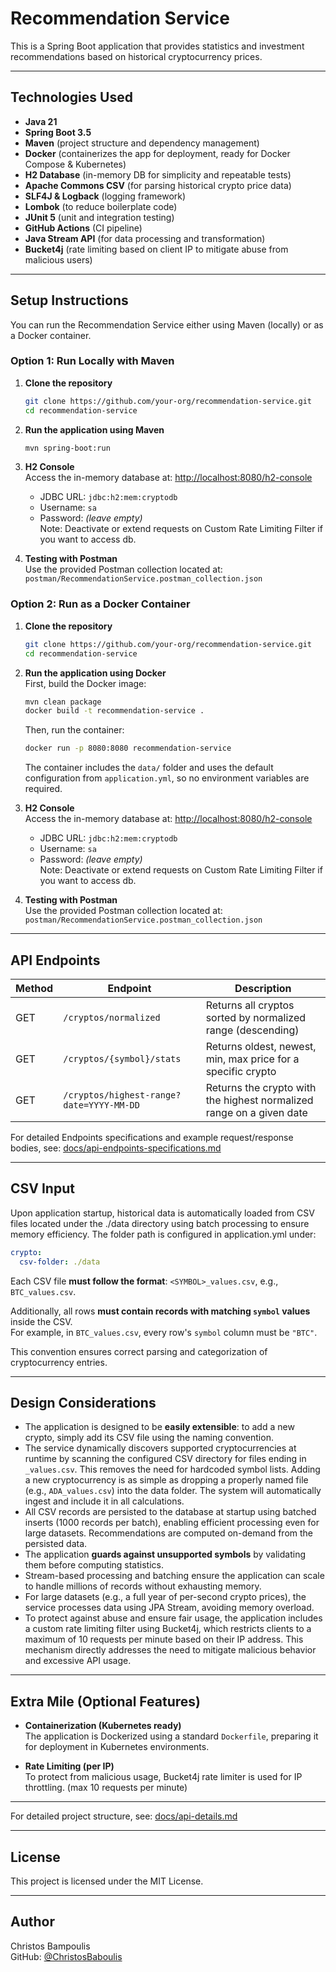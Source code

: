 # Recommendation Service

This is a Spring Boot application that provides statistics and investment recommendations based on historical cryptocurrency prices.

---

## Technologies Used

- **Java 21**
- **Spring Boot 3.5**
- **Maven** (project structure and dependency management)
- **Docker** (containerizes the app for deployment, ready for Docker Compose & Kubernetes)
- **H2 Database** (in-memory DB for simplicity and repeatable tests)
- **Apache Commons CSV** (for parsing historical crypto price data)
- **SLF4J & Logback** (logging framework)
- **Lombok** (to reduce boilerplate code)
- **JUnit 5** (unit and integration testing)
- **GitHub Actions** (CI pipeline)
- **Java Stream API** (for data processing and transformation)
- **Bucket4j** (rate limiting based on client IP to mitigate abuse from malicious users)


---

## Setup Instructions

You can run the Recommendation Service either using Maven (locally) or as a Docker container.

### Option 1: Run Locally with Maven

1. **Clone the repository**
   ```bash
   git clone https://github.com/your-org/recommendation-service.git
   cd recommendation-service
   ```

2. **Run the application using Maven**
   ```bash
   mvn spring-boot:run
   ```

3. **H2 Console**  
   Access the in-memory database at: [http://localhost:8080/h2-console](http://localhost:8080/h2-console)
    - JDBC URL: `jdbc:h2:mem:cryptodb`
    - Username: `sa`
    - Password: *(leave empty)*  
   Note: Deactivate or extend requests on Custom Rate Limiting Filter if you want to access db.


4. **Testing with Postman**  
   Use the provided Postman collection located at:  
   `postman/RecommendationService.postman_collection.json`

### Option 2: Run as a Docker Container

1. **Clone the repository**
   ```bash
   git clone https://github.com/your-org/recommendation-service.git
   cd recommendation-service
   ```
   
2. **Run the application using Docker**  
   First, build the Docker image:
   ```bash
   mvn clean package
   docker build -t recommendation-service .
   ```

   Then, run the container:
   ```bash
   docker run -p 8080:8080 recommendation-service
   ```
   The container includes the `data/` folder and uses the default configuration from `application.yml`, so no environment variables are required.


3. **H2 Console**  
    Access the in-memory database at: [http://localhost:8080/h2-console](http://localhost:8080/h2-console)
    - JDBC URL: `jdbc:h2:mem:cryptodb`
    - Username: `sa`
    - Password: *(leave empty)*  
      Note: Deactivate or extend requests on Custom Rate Limiting Filter if you want to access db.


4. **Testing with Postman**  
   Use the provided Postman collection located at:  
   `postman/RecommendationService.postman_collection.json`

---

## API Endpoints

| Method | Endpoint | Description |
|--------|----------|-------------|
| GET    | `/cryptos/normalized` | Returns all cryptos sorted by normalized range (descending) |
| GET    | `/cryptos/{symbol}/stats` | Returns oldest, newest, min, max price for a specific crypto |
| GET    | `/cryptos/highest-range?date=YYYY-MM-DD` | Returns the crypto with the highest normalized range on a given date |

For detailed Endpoints specifications and example request/response bodies, see: [docs/api-endpoints-specifications.md](docs/api-endpoints-specifications.md)

---

## CSV Input

Upon application startup, historical data is automatically loaded from CSV files located under the ./data directory using batch processing to ensure memory efficiency.
The folder path is configured in application.yml under:

```yaml
crypto:
  csv-folder: ./data
```

Each CSV file **must follow the format**: `<SYMBOL>_values.csv`, e.g., `BTC_values.csv`.

Additionally, all rows **must contain records with matching `symbol` values** inside the CSV.  
For example, in `BTC_values.csv`, every row's `symbol` column must be `"BTC"`.

This convention ensures correct parsing and categorization of cryptocurrency entries.

---

## Design Considerations

- The application is designed to be **easily extensible**: to add a new crypto, simply add its CSV file using the naming convention.
- The service dynamically discovers supported cryptocurrencies at runtime by scanning the configured CSV directory for files ending in `_values.csv`. This removes the need for hardcoded symbol lists. Adding a new cryptocurrency is as simple as dropping a properly named file (e.g., `ADA_values.csv`) into the data folder. The system will automatically ingest and include it in all calculations.
- All CSV records are persisted to the database at startup using batched inserts (1000 records per batch), enabling efficient processing even for large datasets.
  Recommendations are computed on-demand from the persisted data.
- The application **guards against unsupported symbols** by validating them before computing statistics.
- Stream-based processing and batching ensure the application can scale to handle millions of records without exhausting memory.
- For large datasets (e.g., a full year of per-second crypto prices), the service processes data using JPA Stream, avoiding memory overload.
- To protect against abuse and ensure fair usage, the application includes a custom rate limiting filter using Bucket4j, which restricts clients to a maximum of 10 requests per minute based on their IP address. This mechanism directly addresses the need to mitigate malicious behavior and excessive API usage.

---

## Extra Mile (Optional Features)

- **Containerization (Kubernetes ready)**  
  The application is Dockerized using a standard `Dockerfile`, preparing it for deployment in Kubernetes environments.

- **Rate Limiting (per IP)**  
  To protect from malicious usage, Bucket4j rate limiter is used for IP throttling. (max 10 requests per minute)

---

For detailed project structure, see: [docs/api-details.md](docs/api-details.md)

---

## License


This project is licensed under the MIT License.

---

Author
----------
Christos Bampoulis  
GitHub: [@ChristosBaboulis](https://github.com/ChristosBaboulis)
